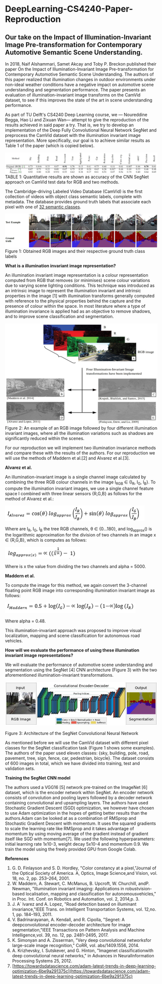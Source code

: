 # DeepLearning-CS4240-Paper-Reproduction
## Our take on the Impact of Illumination-Invariant Image Pre-transformation for Contemporary Automotive Semantic Scene Understanding.

In 2018, Naif Alshammari, Samet Akcay and Toby P. Breckon published their paper On the Impact of Illumination-Invariant Image Pre-transformation for Contemporary Automotive Semantic Scene Understanding. The authors of this paper realized that illumination changes in outdoor environments under non-ideal weather conditions have a negative impact on automotive scene understanding and segmentation performance. The paper presents an evaluation of illumination-invariant image transforms on the CamVid dataset, to see if this improves the state of the art in scene understanding performance.

As part of TU Delft&#39;s CS4240 Deep Learning course, we — Noureddine Begga, Hao Li and Zixuan Wan— attempt to give the reproduction of the results achieved in said paper a try. That is, we try to develop an implementation of the Deep Fully Convolutional Neural Network SegNet and preprocess the CamVid dataset with the illumination invariant image representation. More specifically, our goal is to achieve similar results as Table 1 of the paper (which is copied below).

![](images/table1.jpg)
TABLE 1: Quantitative results are shown as accuracy of the CNN SegNet approach on CamVid test data for RGB and two methods.

The Cambridge-driving Labeled Video Database (CamVid) is the first collection of videos with object class semantic labels, complete with metadata. The database provides ground truth labels that associate each pixel with one of [32 semantic classes](http://mi.eng.cam.ac.uk/research/projects/VideoRec/CamVid/#ClassLabels).

![](images/figure1.jpg)
Figure 1: Obtained RGB images and their respective ground truth class labels

**What is a illumination invariant image representation?**

An illumination invariant image representation is a colour representation computed from RGB that removes (or minimises) scene colour variations due to varying scene lighting conditions. This technique was introduced as an intrinsic image to represent the illumination invariant and intrinsic properties in the image [1] with illumination transforms generally computed with reference to the physical properties behind the capture and the presence of colour within the space. In most literature where a type of illumination invariance is applied had as an objective to remove shadows, and to improve scene classification and segmentation.

![](images/figure2.jpg)
Figure 2: An example of an RGB image followed by four different illumination invariant images, where all the illumination variations such as shadows are significantly reduced within the scenes.

For our reproduction we will implement two illumination invariance methods and compare these with the results of the authors. For our reproduction we will use the methods of Maddern et al.[2] and Alvarez et al.[3].

**Alvarez et al.**

An illumination-invariant image is a single channel image calculated by combining the three RGB colour channels in the image I<sub>RGB</sub>  ∈ {I<sub>R</sub>, I<sub>G</sub>, I<sub>B</sub>}. To compute the illumination invariant images, we use a single channel feature space I combined with three linear sensors {R,G,B} as follows for the method of Alvarez et al.:

![](images/formula1.jpg)

Where are I<sub>R</sub>, I<sub>G</sub>, I<sub>B</sub> the tree RGB channels, θ ∈ {0…180}, and log<sub>approx</sub>() is the logarithmic approximation for the division of two channels in an image x ∈ {R,G,B}, which is computes as follows: 

![](images/formula2.jpg)

Where is x the value from dividing the two channels and alpha = 5000.

**Maddern et al.**

To compute the image for this method, we again convert the 3-channel floating point RGB image into corresponding illumination invariant image as follows:

![](images/formula3.jpg)

Where alpha = 0.48.

This illumination-invariant approach was proposed to improve visual localization, mapping and scene classification for autonomous road vehicles.

**How will we evaluate the performance of using these illumination invariant image representations?**

We will evaluate the performance of automotive scene understanding and segmentation using the SegNet [4] CNN architecture (Figure 3) with the two aforementioned illumination-invariant transformations.

![](images/figure3.jpg)

Figure 3: Architecture of the SegNet Convolutional Neural Network

As mentioned before we will use the CamVid dataset with different pixel classes for the SegNet classification task (Figure 1 shows some examples). The authors of the paper used eleven classes: {sky, building, pole, road, pavement, tree, sign, fence, car, pedestrian, bicycle}. The dataset consists of 600 images in total, which we have divided into training, test and validation sets.

**Training the SegNet CNN model**

The authors used a VGG16 [5] network pre-trained on the ImageNet [6] dataset, which is the encoder network within SegNet. An encoder network consists of convolution and pooling layers followed by a decoder network containing convolutional and upsampling layers. The authors have used Stochastic Gradient Descent (SGD) optimization, we however have chosen to use Adam optimization in the hopes of getting better results than the authors.Adam can be looked at as a combination of RMSprop and Stochastic Gradient Descent with momentum. It uses the squared gradients to scale the learning rate like RMSprop and it takes advantage of momentum by using moving average of the gradient instead of gradient itself like SGD with momentum[7]. We used the following hyperparameters: initial learning rate 1x10-3, weight decay 5x10-4 and momentum 0.9. We train the model using the freely provided GPU from Google Colab.

**References**

1. G. D. Finlayson and S. D. Hordley, &quot;Color constancy at a pixel,&quot;Journal of the Optical Society of America. A, Optics, Image Science,and Vision, vol. 18, no. 2, pp. 253–264, 2001.
2. W. Maddern, A. Stewart, C. McManus, B. Upcroft, W. Churchill, andP. Newman, &quot;Illumination invariant imaging: Applications in robustvision-based localisation, mapping and classification for autonomousvehicles,&quot; in Proc. Int. Conf. on Robotics and Automation, vol. 2, 2014,p. 3.
3. J. A´ lvarez and A. Lopez, &quot;Road detection based on illuminant invariance,&quot;IEEE Trans. on Intelligent Transportation Systems, vol. 12,no. 1, pp. 184–193, 2011.
4. V. Badrinarayanan, A. Kendall, and R. Cipolla, &quot;Segnet: A deepconvolutional encoder-decoder architecture for image segmentation,&quot;IEEE Transactions on Pattern Analysis and Machine Intelligence,vol. 39, no. 12, pp. 2481–2495, 2017.
5. K. Simonyan and A. Zisserman, &quot;Very deep convolutional networksfor large-scale image recognition,&quot; CoRR, vol. abs/1409.1556, 2014.
6. A. Krizhevsky, I. Sutskever, and G. Hinton, &quot;Imagenet classificationwith deep convolutional neural networks,&quot; in Advances in NeuralInformation Processing Systems 25, 2012.
7. [https://towardsdatascience.com/adam-latest-trends-in-deep-learning-optimization-6be9a291375c](https://towardsdatascience.com/adam-latest-trends-in-deep-learning-optimization-6be9a291375c)
